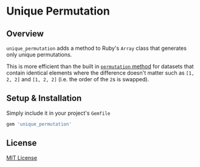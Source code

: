 Unique Permutation
==================

Overview
--------

`unique_permutation` adds a method to Ruby's `Array` class that generates only unique permutations.

This is more efficient than the built in [`permutation` method](https://ruby-doc.org/core-2.7.1/Array.html#method-i-permutation) for datasets that contain identical elements where the difference doesn't matter such as `[1, 2, 2]` and `[1, 2, 2]` (i.e. the order of the `2`s is swapped).

Setup & Installation
--------------------

Simply include it in your project's `Gemfile`

``` ruby
gem 'unique_permutation'
```

License
---------

[MIT License](https://en.wikipedia.org/wiki/MIT_License)